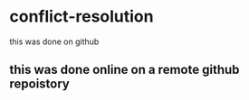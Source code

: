 # conflict-resolution

this was done on github

## this was done online on a remote github repoistory
